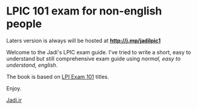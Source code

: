 # LPIC 101 exam for non-english people


Laters version is always will be hosted at **http://j.mp/jadilpic1**

Welcome to the Jadi's LPIC exam guide. I've tried to write a short, easy to understand but still comprehensive exam guide using *normal, easy to understand, english*. 

The book is based on [LPI Exam 101](https://www.lpi.org/linux-certifications/programs/lpic-1/exam-101) titles.

Enjoy.

[Jadi.ir](http://jadi.ir)